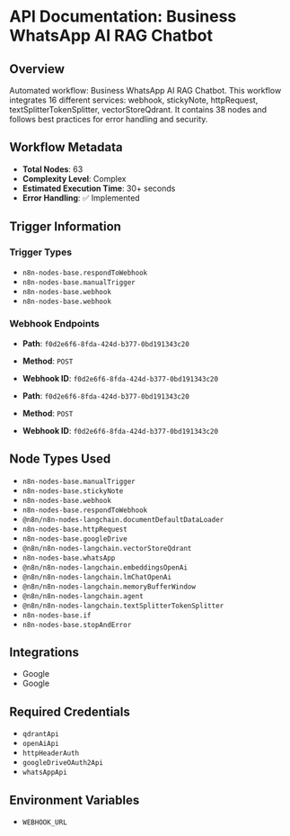 # API Documentation: Business WhatsApp AI RAG Chatbot

## Overview
Automated workflow: Business WhatsApp AI RAG Chatbot. This workflow integrates 16 different services: webhook, stickyNote, httpRequest, textSplitterTokenSplitter, vectorStoreQdrant. It contains 38 nodes and follows best practices for error handling and security.

## Workflow Metadata
- **Total Nodes**: 63
- **Complexity Level**: Complex
- **Estimated Execution Time**: 30+ seconds
- **Error Handling**: ✅ Implemented

## Trigger Information
### Trigger Types
- `n8n-nodes-base.respondToWebhook`
- `n8n-nodes-base.manualTrigger`
- `n8n-nodes-base.webhook`
- `n8n-nodes-base.webhook`

### Webhook Endpoints
- **Path**: `f0d2e6f6-8fda-424d-b377-0bd191343c20`
- **Method**: `POST`
- **Webhook ID**: `f0d2e6f6-8fda-424d-b377-0bd191343c20`

- **Path**: `f0d2e6f6-8fda-424d-b377-0bd191343c20`
- **Method**: `POST`
- **Webhook ID**: `f0d2e6f6-8fda-424d-b377-0bd191343c20`


## Node Types Used
- `n8n-nodes-base.manualTrigger`
- `n8n-nodes-base.stickyNote`
- `n8n-nodes-base.webhook`
- `n8n-nodes-base.respondToWebhook`
- `@n8n/n8n-nodes-langchain.documentDefaultDataLoader`
- `n8n-nodes-base.httpRequest`
- `n8n-nodes-base.googleDrive`
- `@n8n/n8n-nodes-langchain.vectorStoreQdrant`
- `n8n-nodes-base.whatsApp`
- `@n8n/n8n-nodes-langchain.embeddingsOpenAi`
- `@n8n/n8n-nodes-langchain.lmChatOpenAi`
- `@n8n/n8n-nodes-langchain.memoryBufferWindow`
- `@n8n/n8n-nodes-langchain.agent`
- `@n8n/n8n-nodes-langchain.textSplitterTokenSplitter`
- `n8n-nodes-base.if`
- `n8n-nodes-base.stopAndError`

## Integrations
- Google
- Google

## Required Credentials
- `qdrantApi`
- `openAiApi`
- `httpHeaderAuth`
- `googleDriveOAuth2Api`
- `whatsAppApi`

## Environment Variables
- `WEBHOOK_URL`
